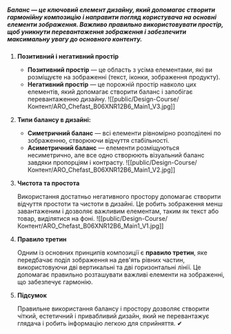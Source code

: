 ##### **Баланс** — це ключовий елемент дизайну, який допомагає створити гармонійну композицію і направити погляд користувача на основні елементи зображення. Важливо правильно використовувати простір, щоб уникнути перевантаження зображення і забезпечити максимальну увагу до основного контенту.

1. **Позитивний і негативний простір**
    
    - **Позитивний простір** — це область з усіма елементами, які ви розміщуєте на зображенні (текст, іконки, зображення продукту).
    - **Негативний простір** — це порожній простір навколо цих елементів, який допомагає створити баланс і запобігає перевантаженню дизайну.
    ![[public/Design-Course/Контент/ARO_Chefast_B06XNR12B6_Main1_V3.jpg]]
2. **Типи балансу в дизайні:**
    
    - **Симетричний баланс** — всі елементи рівномірно розподілені по зображенню, створюючи відчуття стабільності.
    - **Асиметричний баланс** — елементи розміщуються несиметрично, але все одно створюють візуальний баланс завдяки пропорціям і контрасту.
    ![[public/Design-Course/Контент/ARO_Chefast_B06XNR12B6_Main1_V2.jpg]]
3. **Чистота та простота**
    
    Використання достатньо негативного простору допомагає створити відчуття простоти та чистоти в дизайні. Це робить зображення менш завантаженим і дозволяє важливим елементам, таким як текст або товар, виділятися на фоні.
    ![[public/Design-Course/Контент/ARO_Chefast_B06XNR12B6_Main1_V1.jpg]]
4. **Правило третин**
    
    Одним із основних принципів композиції є **правило третин**, яке передбачає поділ зображення на дев'ять рівних частин, використовуючи дві вертикальні та дві горизонтальні лінії. Це допомагає правильно розташувати важливі елементи на зображенні, що забезпечує гармонію.
    
5. **Підсумок**
    
    Правильне використання балансу і простору дозволяє створити чіткий, естетичний і привабливий дизайн, який не перевантажує глядача і робить інформацію легкою для сприйняття. ✔